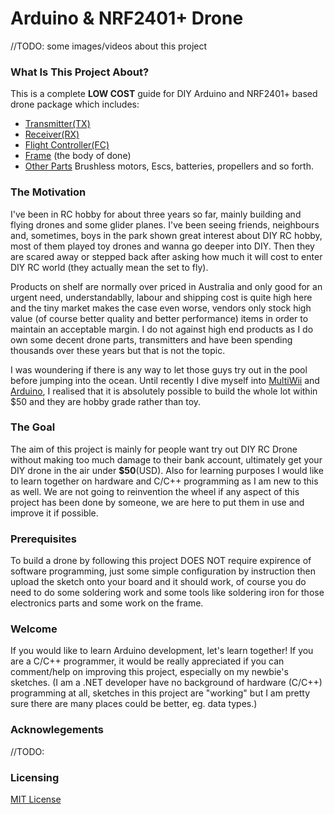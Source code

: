 # Arduino & NRF2401+ Drone

//TODO: some images/videos about this project
### What Is This Project About?
This is a complete **LOW COST** guide for DIY Arduino and NRF2401+ based drone package which includes: 
- [Transmitter(TX)](/transmitter)
- [Receiver(RX)](/receiver)
- [Flight Controller(FC)](/flight-controller)
- [Frame](/frame) (the body of done) 
- [Other Parts](/other-parts) Brushless motors, Escs, batteries, propellers and so forth.

### The Motivation
I've been in RC hobby for about three years so far, mainly building and flying drones and some glider planes. I've been seeing friends, neighbours and, sometimes, boys in the park shown great interest about DIY RC hobby, most of them played toy drones and wanna go deeper into DIY. Then they are scared away or stepped back after asking how much it will cost to enter DIY RC world (they actually mean the set to fly). 

Products on shelf are normally over priced in Australia and only good for an urgent need, understandablly, labour and shipping cost is quite high here and the tiny market makes the case even worse, vendors only stock high value (of course better quality and better performance) items in order to maintain an acceptable margin. I do not against high end products as I do own some decent drone parts, transmitters and have been spending thousands over these years but that is not the topic.

I was woundering if there is any way to let those guys try out in the pool before jumping into the ocean. Until recently I dive myself into [MultiWii](https://github.com/multiwii) and [Arduino](https://www.arduino.cc), I realised that it is absolutely possible to build the whole lot within $50 and they are hobby grade rather than toy.

### The Goal
The aim of this project is mainly for people want try out DIY RC Drone without making too much damage to their bank account, ultimately get your DIY drone in the air under **$50**(USD). Also for learning purposes I would like to learn together on hardware and C/C++ programming as I am new to this as well. We are not going to reinvention the wheel if any aspect of this project has been done by someone, we are here to put them in use and improve it if possible.

### Prerequisites
To build a drone by following this project DOES NOT require expirence of software programming, just some simple configuration by instruction then upload the sketch onto your board and it should work, of course you do need to do some soldering work and some tools like soldering iron for those electronics parts and some work on the frame. 

### Welcome
If you would like to learn Arduino development, let's learn together! If you are a C/C++ programmer, it would be really appreciated if you can comment/help on improving this project, especially on my newbie's sketches. (I am a .NET developer have no background of hardware (C/C++) programming at all, sketches in this project are "working" but I am pretty sure there are many places could be better, eg. data types.)

### Acknowlegements
//TODO:

### Licensing
[MIT License](/LICENSE)

